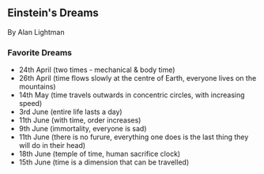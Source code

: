 ## Einstein's Dreams

By Alan Lightman

### Favorite Dreams

- 24th April (two times - mechanical & body time)
- 26th April (time flows slowly at the centre of Earth, everyone lives on the mountains)
- 14th May (time travels outwards in concentric circles, with increasing speed)
- 3rd June (entire life lasts a day)
- 11th June (with time, order increases)
- 9th June (immortality, everyone is sad)
- 11th June (there is no furure, everything one does is the last thing they will do in their head)
- 18th June (temple of time, human sacrifice clock)
- 15th June (time is a dimension that can be travelled)
